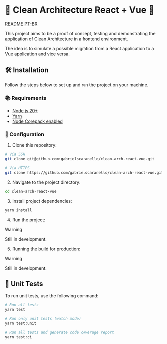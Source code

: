 # 🧹 Clean Architecture React + Vue 🚀

[README PT-BR](README-ptbr.md)

This project aims to be a proof of concept, testing and demonstrating the application of Clean Architecture in a frontend environment.

The idea is to simulate a possible migration from a React application to a Vue application and vice versa.

## 🛠️ Installation

Follow the steps below to set up and run the project on your machine.

### 📚 Requirements

- [Node.js 20+](https://nodejs.org/)
- [Yarn](https://yarnpkg.com/getting-started/install)
- [Node Corepack enabled](https://github.com/nodejs/corepack#readme)

### 🚀 Configuration

1. Clone this repository:

```bash
# Via SSH
git clone git@github.com:gabrielscaranello/clean-arch-react-vue.git

# Via HTTPS
git clone https://github.com/gabrielscaranello/clean-arch-react-vue.git
```

2. Navigate to the project directory:

```bash
cd clean-arch-react-vue
```

3. Install project dependencies:

```bash
yarn install
```

4. Run the project:

> [!WARNING]  
> Still in development.

5. Running the build for production:

> [!WARNING]  
> Still in development.

## 🧪 Unit Tests

To run unit tests, use the following command:

```bash
# Run all tests
yarn test

# Run only unit tests (watch mode)
yarn test:unit

# Run all tests and generate code coverage report
yarn test:ci
```
